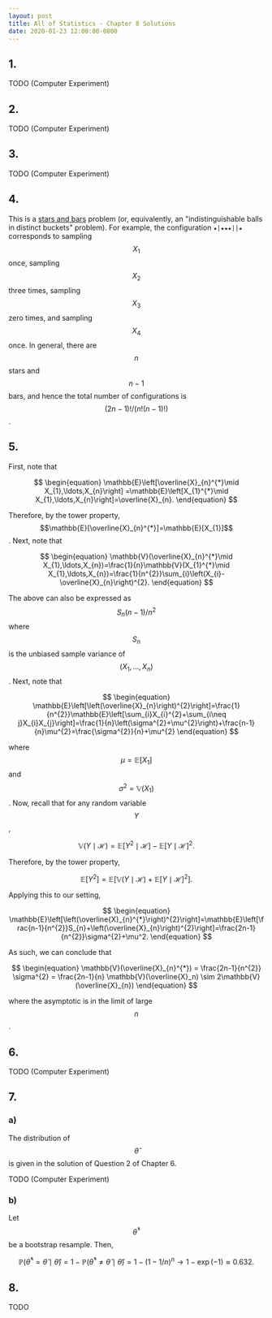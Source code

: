 ```yaml
---
layout: post
title: All of Statistics - Chapter 8 Solutions
date: 2020-01-23 12:00:00-0800
---
```


## 1.

TODO (Computer Experiment)

## 2.

TODO (Computer Experiment)

## 3.

TODO (Computer Experiment)

## 4.

This is a [stars and bars](https://en.wikipedia.org/wiki/Stars_and_bars_(combinatorics)) problem (or, equivalently, an "indistinguishable balls in distinct buckets" problem). For example, the configuration `★|★★★||★` corresponds to sampling $$X_1$$ once, sampling $$X_2$$ three times, sampling $$X_3$$ zero times, and sampling $$X_4$$ once. In general, there are $$n$$ stars and $$n-1$$ bars, and hence the total number of configurations is $$(2n - 1)!/(n!(n-1)!)$$.

## 5.

First, note that

$$
\begin{equation}
\mathbb{E}\left[\overline{X}_{n}^{*}\mid X_{1},\ldots,X_{n}\right] =\mathbb{E}\left[X_{1}^{*}\mid X_{1},\ldots,X_{n}\right]=\overline{X}_{n}.
\end{equation}
$$

Therefore, by the tower property, $$\mathbb{E}[\overline{X}_{n}^{*}]=\mathbb{E}[X_{1}]$$. Next, note that

$$
\begin{equation}
\mathbb{V}(\overline{X}_{n}^{*}\mid X_{1},\ldots,X_{n})=\frac{1}{n}\mathbb{V}(X_{1}^{*}\mid X_{1},\ldots,X_{n})=\frac{1}{n^{2}}\sum_{i}\left(X_{i}-\overline{X}_{n}\right)^{2}.
\end{equation}
$$

The above can also be expressed as $$S_{n}(n-1)/n^{2}$$ where $$S_{n}$$ is the unbiased sample variance of $$(X_{1},\ldots,X_{n})$$. Next, note that

$$
\begin{equation}
\mathbb{E}\left[\left(\overline{X}_{n}\right)^{2}\right]=\frac{1}{n^{2}}\mathbb{E}\left[\sum_{i}X_{i}^{2}+\sum_{i\neq j}X_{i}X_{j}\right]=\frac{1}{n}\left(\sigma^{2}+\mu^{2}\right)+\frac{n-1}{n}\mu^{2}=\frac{\sigma^{2}}{n}+\mu^{2}
\end{equation}
$$

where $$\mu = \mathbb{E}[X_{1}]$$ and $$\sigma^{2} = \mathbb{V}(X_{1})$$. Now, recall that for any random variable $$Y$$, 

$$
\begin{equation}
\mathbb{V}(Y\mid\mathcal{H})=\mathbb{E}\left[Y^{2}\mid\mathcal{H}\right]-\mathbb{E}\left[Y\mid\mathcal{H}\right]^{2}.
\end{equation}
$$

Therefore, by the tower property,

$$
\begin{equation}
\mathbb{E}\left[Y^{2}\right]=\mathbb{E}\left[\mathbb{V}(Y\mid\mathcal{H})+\mathbb{E}\left[Y\mid\mathcal{H}\right]^{2}\right].
\end{equation}
$$

Applying this to our setting,

$$
\begin{equation}
\mathbb{E}\left[\left(\overline{X}_{n}^{*}\right)^{2}\right]=\mathbb{E}\left[\frac{n-1}{n^{2}}S_{n}+\left(\overline{X}_{n}\right)^{2}\right]=\frac{2n-1}{n^{2}}\sigma^{2}+\mu^2.
\end{equation}
$$

As such, we can conclude that 

$$
\begin{equation}
  \mathbb{V}(\overline{X}_{n}^{*})
  = \frac{2n-1}{n^{2}} \sigma^{2}
  = \frac{2n-1}{n} \mathbb{V}(\overline{X}_n)
  \sim 2\mathbb{V}(\overline{X}_{n})
\end{equation}
$$

where the asymptotic is in the limit of large $$n$$.

## 6.

TODO (Computer Experiment)

## 7.

### a)

The distribution of $$\hat{\theta}$$ is given in the solution of Question 2 of Chapter 6.

TODO (Computer Experiment)

### b)

Let $$\hat{\theta}^*$$ be a bootstrap resample. Then,

$$
\begin{equation}
  \mathbb{P}(\hat{\theta}^* = \hat{\theta} \mid \hat{\theta})
  = 1 - \mathbb{P}(\hat{\theta}^* \neq \hat{\theta} \mid \hat{\theta})
  = 1 - \left( 1 - 1/n \right)^n
  \rightarrow 1 - \exp(-1) \approx 0.632.
\end{equation}
$$

## 8.

TODO
